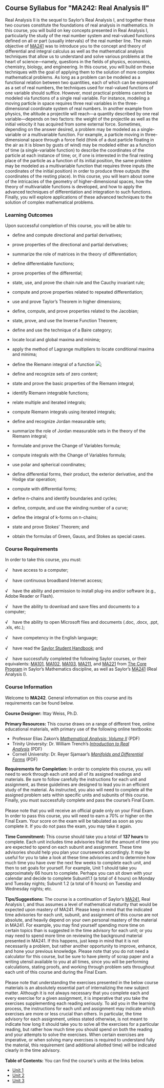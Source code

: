 Course Syllabus for "MA242: Real Analysis II"
---------------------------------------------

Real Analysis II is the sequel to Saylor’s Real Analysis I, and together
these two courses constitute the foundations of real analysis in
mathematics. In this course, you will build on key concepts presented in
Real Analysis I, particularly the study of the real number system and
real-valued functions defined on all or part (usually intervals) of the
real number line. The main objective
of [MA241](http://www.saylor.org/courses/ma241/) was to introduce you to
the concept and theory of differential and integral calculus as well as
the mathematical analysis techniques that allow us to understand and
solve various problems at the heart of science—namely, questions in the
fields of physics, economics, chemistry, biology, and engineering. In
this course, you will build on these techniques with the goal of
applying them to the solution of more complex mathematical problems. As
long as a problem can be modeled as a functional relation between two
quantities, each of which can be expressed as a set of real numbers, the
techniques used for real-valued functions of one variable should
suffice. However, most practical problems cannot be modeled via
functions of a single real variable. For instance, modeling a moving
particle in space requires three real variables in the three-dimensional
coordinate system of real numbers. In another example from physics, the
altitude a projectile will reach—a quantity described by one real
variable—depends on two factors: the weight of the projectile as well as
the initial velocity it has acquired from some external
force. Sometimes, depending on the answer desired, a problem may be
modeled as a single-variable or a multivariable function. For example, a
particle moving in three-dimensional space through a force field (think
of a dust particle floating in the air as it is blown by gusts of wind)
may be modeled either as a function of time (a single-variable function)
to describe the coordinates of the particle at each instance of time;
or, if one is interested in the final resting place of the particle as a
function of its initial position, the same problem may be modeled as a
multivariable function that requires three inputs (the coordinates of
the initial position) in order to produce three outputs (the coordinates
of the resting place). In this course, you will learn about some of the
intricacies of the geometry of higher-dimensional spaces, how the theory
of multivariable functions is developed, and how to apply the advanced
techniques of differentiation and integration to such functions.
Finally, you will explore applications of these advanced techniques to
the solution of complex mathematical problems.

### Learning Outcomes

Upon successful completion of this course, you will be able to:

-   define and compute directional and partial derivatives;

<!-- -->

-   prove properties of the directional and partial derivatives;

<!-- -->

-   summarize the role of matrices in the theory of differentiation;

<!-- -->

-   define differentiable functions;

<!-- -->

-   prove properties of the differential;

<!-- -->

-   state, use, and prove the chain rule and the Cauchy invariant rule;

<!-- -->

-   compute and prove properties related to repeated differentiation;

<!-- -->

-   use and prove Taylor’s Theorem in higher dimensions;

<!-- -->

-   define, compute, and prove properties related to the Jacobian;

<!-- -->

-   state, prove, and use the Inverse Function Theorem;

<!-- -->

-   define and use the technique of a Baire category;

<!-- -->

-   locate local and global maxima and minima;

<!-- -->

-   apply the method of Lagrange multipliers to locate conditional
    maxima and minima;

<!-- -->

-   define the Riemann integral of a function
    ![](http://www.saylor.org/site/wp-content/uploads/2013/05/MA242-LOs-Eq1.jpg);

<!-- -->

-   define and recognize sets of zero content;

<!-- -->

-   state and prove the basic properties of the Riemann integral;

<!-- -->

-   identify Riemann integrable functions;

<!-- -->

-   relate multiple and iterated integrals;

<!-- -->

-   compute Riemann integrals using iterated integrals;

<!-- -->

-   define and recognize Jordan measurable sets;

<!-- -->

-   summarize the role of Jordan measurable sets in the theory of the
    Riemann integral;

<!-- -->

-   formulate and prove the Change of Variables formula;

<!-- -->

-   compute integrals with the Change of Variables formula;

<!-- -->

-   use polar and spherical coordinates;

<!-- -->

-   define differential forms, their product, the exterior derivative,
    and the Hodge star operation;

<!-- -->

-   compute with differential forms;

<!-- -->

-   define n-chains and identify boundaries and cycles;

<!-- -->

-   define, compute, and use the winding number of a curve;

<!-- -->

-   define the integral of k-forms on n-chains;

<!-- -->

-   state and prove Stokes’ Theorem; and

<!-- -->

-   obtain the formulas of Green, Gauss, and Stokes as special cases.

### Course Requirements

In order to take this course, you must:  
    
 √    have access to a computer;  
    
 √    have continuous broadband Internet access;  
    
 √    have the ability and permission to install plug-ins and/or
software (e.g., Adobe Reader or Flash).  
    
 √    have the ability to download and save files and documents to a
computer;  
    
 √    have the ability to open Microsoft files and documents (.doc,
.docx, .ppt, .xls, etc.);  
    
 √    have competency in the English language;  
     
 √    have read the [Saylor Student
Handbook](http://www.saylor.org/site/wp-content/uploads/2012/05/Saylor-StudentHandbook.pdf);
and  
    
 √    have successfully completed the following Saylor courses, or their
equivalents: [MA101](http://www.saylor.org/courses/ma101/), [MA102](http://www.saylor.org/courses/ma102/), [MA103](http://www.saylor.org/courses/ma103/), [MA211](http://www.saylor.org/courses/ma211/),
and [MA221](http://www.saylor.org/courses/ma221/) from [The Core
Program](http://www.saylor.org/majors/mathematics/) in Saylor’s
Mathematics discipline, as well as Saylor’s
[MA241](http://www.saylor.org/courses/ma241/) (Real Analysis I).

### Course Information

Welcome to **MA242**. General information on this course and its
requirements can be found below.  
    
 **Course Designer:** Ittay Weiss, Ph.D.  
    
 **Primary Resources:** This course draws on a range of different free,
online educational materials, with primary use of the following online
textbooks:  

-   Professor Elias Zakon’s *[Mathematical Analysis: Volume
    II](http://www.trillia.com/zakon-analysisII.html)* (PDF)
-   Trinity University: Dr. William Trench’s *[Introduction to Real
    Analysis](http://ramanujan.math.trinity.edu/wtrench/texts/TRENCH_REAL_ANALYSIS.PDF)* (PDF)
-   Cornell University: Dr. Reyer Sjamaar’s *[Manifolds and Differential
    Forms](http://www.math.cornell.edu/~sjamaar/papers/manifold.pdf)* (PDF)

**Requirements for Completion:** In order to complete this course, you
will need to work through each unit and all of its assigned readings and
materials. Be sure to follow carefully the instructions for each unit
and assignment, as these guidelines are designed to lead you in an
efficient study of the material. As instructed, you also will need to
complete all the assigned problem sets within specific units and
subunits of this course. Finally, you must successfully complete and
pass the course’s Final Exam.  
    
 Please note that you will receive an official grade only on your Final
Exam. In order to pass this course, you will need to earn a 70% or
higher on the Final Exam. Your score on the exam will be tabulated as
soon as you complete it. If you do not pass the exam, you may take it
again.  
    
 **Time Commitment:** This course should take you a total of **137
hours** to complete. Each unit includes time advisories that list the
amount of time you are expected to spend on each subunit and assignment.
These time advisories should help you plan your coursework accordingly.
It may be useful for you to take a look at these time advisories and to
determine how much time you have over the next few weeks to complete
each unit, and then to set goals for yourself. For example, Unit 1
should take you approximately 66 hours to complete. Perhaps you can sit
down with your calendar and decide to complete Subunit1.1 (a total of 4
hours) on Monday and Tuesday nights; Subunit 1.2 (a total of 6 hours) on
Tuesday and Wednesday nights; etc.  
    
 **Tips/Suggestions:** The course is a continuation of Saylor’s
[MA241](http://www.saylor.org/courses/ma241/), Real Analysis I, and thus
assumes a level of mathematical maturity that would be expected upon
mastery of MA241. Please keep in mind that the indicated time advisories
for each unit, subunit, and assignment of this course are not absolute,
and heavily depend on your own personal mastery of the material in
MA241. For example, you may find yourself spending more time on certain
topics than is suggested in the time advisory for each unit; or you may
need to spend more time on reviewing the background material presented
in MA241. If this happens, just keep in mind that it is not necessarily
a problem, but rather another opportunity to improve, enhance, and hone
your previous knowledge. Please note that you do not need a calculator
for this course, but be sure to have plenty of scrap paper and a writing
utensil available to you at all times, since you will be performing
calculations, stating proofs, and working through problem sets
throughout each unit of this course and during the Final Exam.  
    
 Please note that understanding the exercises presented in the below
course materials is an absolutely essential part of internalizing the
new subject matter. Although it is not always necessary that you
complete each and every exercise for a given assignment, it is
imperative that you take the exercises supplementing each reading
seriously. To aid you in the learning process, the instructions for each
unit and assignment may indicate which exercises are more or less
crucial than others. In particular, the time advisory for each
assignment, unless stated otherwise, is not meant to indicate how long
it should take you to solve all the exercises for a particular reading,
but rather how much time you should spend on both the reading and your
attempts to solve the exercises. When certain exercises are imperative,
or when solving many exercises is required to understand fully the
material, this requirement (and additional allotted time) will be
indicated clearly in the time advisory.  
    
**Table of Contents:** You can find the course's units at the links below.

- [Unit 1](https://legacy.saylor.org/ma242/Unit01/)
- [Unit 2](https://legacy.saylor.org/ma242/Unit02/)
- [Unit 3](https://legacy.saylor.org/ma242/Unit03/)
